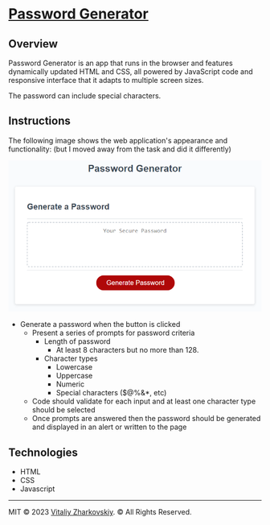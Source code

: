 # <a href="https://vitaliyzhark.github.io/Password-Generator/">Password Generator</a>

## Overview
 
Password Generator is an app that runs in the browser and features dynamically updated HTML and CSS, all powered by JavaScript code and responsive interface that it adapts to multiple screen sizes.

The password can include special characters.

## Instructions

The following image shows the web application's appearance and functionality: (but I moved away from the task and did it differently)

![password generator demo](./assets/05-javascript-challenge-demo.png)


* Generate a password when the button is clicked
  * Present a series of prompts for password criteria
    * Length of password
      * At least 8 characters but no more than 128.
    * Character types
      * Lowercase
      * Uppercase
      * Numeric
      * Special characters ($@%&*, etc)
  * Code should validate for each input and at least one character type should be selected
  * Once prompts are answered then the password should be generated and displayed in an alert or written to the page

## Technologies
<ul>
  <li>HTML</li>
  <li>CSS</li>
  <li>Javascript</li>
</ul>

---

 MIT &copy; 2023 <a href="https://github.com/VitaliyZhark/">Vitaliy Zharkovskiy</a>. © All Rights Reserved.

